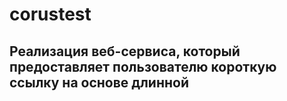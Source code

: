# corustest

## Реализация веб-сервиса, который предоставляет пользователю короткую ссылку на основе длинной 
